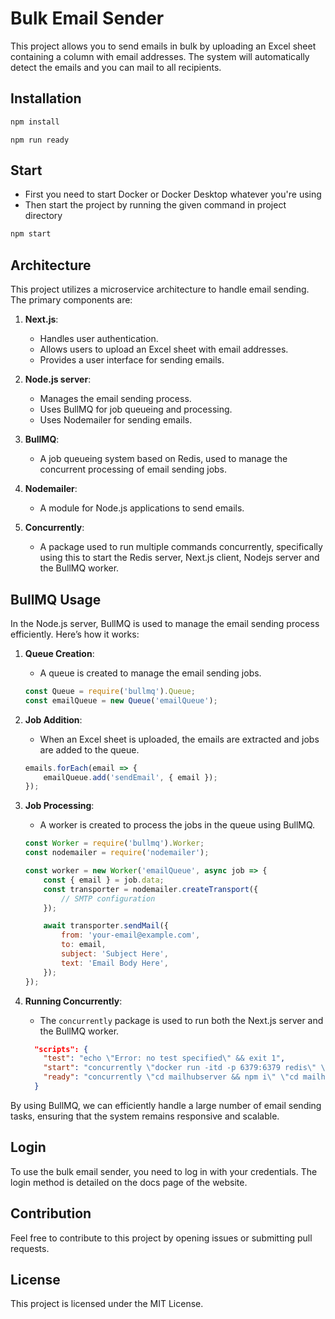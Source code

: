 # Bulk Email Sender

This project allows you to send emails in bulk by uploading an Excel sheet containing a column with email addresses. The system will automatically detect the emails and you can mail to all recipients.

## Installation

```bash
npm install
```
```
npm run ready
```

## Start

- First you need to start Docker or Docker Desktop whatever you're using
- Then start the project by running the given command in project directory 
```bash
npm start
```

## Architecture

This project utilizes a microservice architecture to handle email sending. The primary components are:

1. **Next.js**: 
    - Handles user authentication.
    - Allows users to upload an Excel sheet with email addresses.
    - Provides a user interface for sending emails.

2. **Node.js server**:
    - Manages the email sending process.
    - Uses BullMQ for job queueing and processing.
    - Uses Nodemailer for sending emails.

3. **BullMQ**:
    - A job queueing system based on Redis, used to manage the concurrent processing of email sending jobs.

4. **Nodemailer**:
    - A module for Node.js applications to send emails.

5. **Concurrently**:
    - A package used to run multiple commands concurrently, specifically using this to start the Redis server, Next.js client, Nodejs server and the BullMQ worker.

## BullMQ Usage

In the Node.js server, BullMQ is used to manage the email sending process efficiently. Here’s how it works:

1. **Queue Creation**:
    - A queue is created to manage the email sending jobs.

    ```javascript
    const Queue = require('bullmq').Queue;
    const emailQueue = new Queue('emailQueue');
    ```

2. **Job Addition**:
    - When an Excel sheet is uploaded, the emails are extracted and jobs are added to the queue.

    ```javascript
    emails.forEach(email => {
        emailQueue.add('sendEmail', { email });
    });
    ```

3. **Job Processing**:
    - A worker is created to process the jobs in the queue using BullMQ.

    ```javascript
    const Worker = require('bullmq').Worker;
    const nodemailer = require('nodemailer');

    const worker = new Worker('emailQueue', async job => {
        const { email } = job.data;
        const transporter = nodemailer.createTransport({
            // SMTP configuration
        });

        await transporter.sendMail({
            from: 'your-email@example.com',
            to: email,
            subject: 'Subject Here',
            text: 'Email Body Here',
        });
    });
    ```

4. **Running Concurrently**:
    - The `concurrently` package is used to run both the Next.js server and the BullMQ worker.

    ```json
      "scripts": {
        "test": "echo \"Error: no test specified\" && exit 1",
        "start": "concurrently \"docker run -itd -p 6379:6379 redis\" \"cd mailhubserver && node worker.js\" \"cd mailhubserver && npm start\" \"cd mailhubclient && npm run dev\"",
        "ready": "concurrently \"cd mailhubserver && npm i\" \"cd mailhubclient && npm i\""
      }
    ```

By using BullMQ, we can efficiently handle a large number of email sending tasks, ensuring that the system remains responsive and scalable.

## Login

To use the bulk email sender, you need to log in with your credentials. The login method is detailed on the docs page of the website.

## Contribution

Feel free to contribute to this project by opening issues or submitting pull requests.

## License

This project is licensed under the MIT License.
